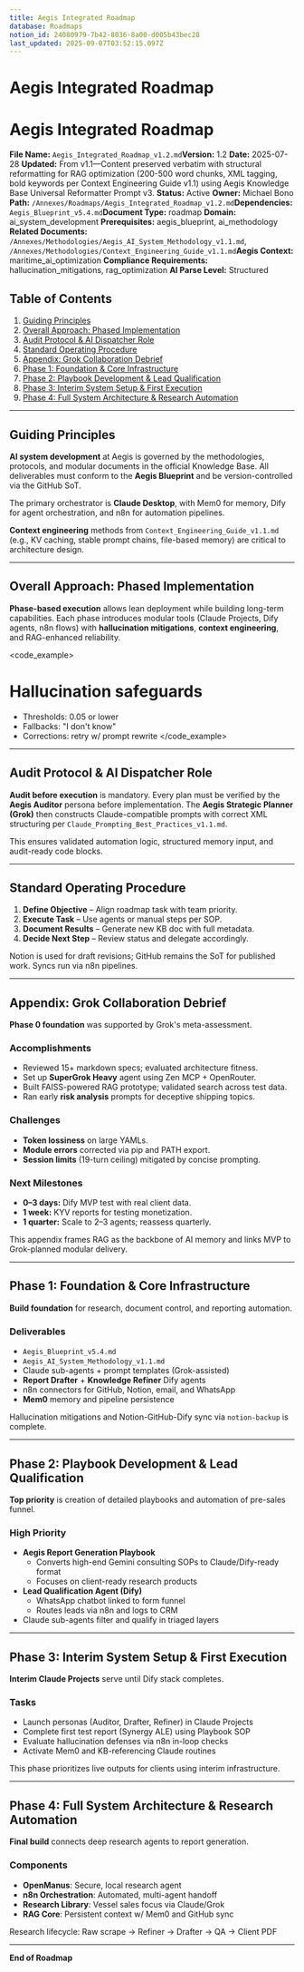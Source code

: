 ```yaml
---
title: Aegis Integrated Roadmap
database: Roadmaps
notion_id: 24080979-7b42-8036-8a00-d005b43bec28
last_updated: 2025-09-07T03:52:15.097Z
---
```


# Aegis Integrated Roadmap


# Aegis Integrated Roadmap


**File Name:** `Aegis_Integrated_Roadmap_v1.2.md`**Version:** 1.2
**Date:** 2025-07-28
**Updated:** From v1.1—Content preserved verbatim with structural reformatting for RAG optimization (200-500 word chunks, XML tagging, bold keywords per Context Engineering Guide v1.1) using Aegis Knowledge Base Universal Reformatter Prompt v3.
**Status:** Active
**Owner:** Michael Bono
**Path:** `/Annexes/Roadmaps/Aegis_Integrated_Roadmap_v1.2.md`**Dependencies:** `Aegis_Blueprint_v5.4.md`**Document Type:** roadmap
**Domain:** ai\_system\_development
**Prerequisites:** aegis\_blueprint, ai\_methodology
**Related Documents:** `/Annexes/Methodologies/Aegis_AI_System_Methodology_v1.1.md`, `/Annexes/Methodologies/Context_Engineering_Guide_v1.1.md`**Aegis Context:** maritime\_ai\_optimization
**Compliance Requirements:** hallucination\_mitigations, rag\_optimization
**AI Parse Level:** Structured


## Table of Contents

1. [Guiding Principles](https://www.notion.so/238809797b4280679808c1a4da8fcd2c?v=238809797b4280ecba64000cf23acdfa&p=240809797b4280368a00d005b43bec28&pm=s#guiding-principles)
2. [Overall Approach: Phased Implementation](https://www.notion.so/238809797b4280679808c1a4da8fcd2c?v=238809797b4280ecba64000cf23acdfa&p=240809797b4280368a00d005b43bec28&pm=s#overall-approach-phased-implementation)
3. [Audit Protocol & AI Dispatcher Role](https://www.notion.so/238809797b4280679808c1a4da8fcd2c?v=238809797b4280ecba64000cf23acdfa&p=240809797b4280368a00d005b43bec28&pm=s#audit-protocol--ai-dispatcher-role)
4. [Standard Operating Procedure](https://www.notion.so/238809797b4280679808c1a4da8fcd2c?v=238809797b4280ecba64000cf23acdfa&p=240809797b4280368a00d005b43bec28&pm=s#standard-operating-procedure)
5. [Appendix: Grok Collaboration Debrief](https://www.notion.so/238809797b4280679808c1a4da8fcd2c?v=238809797b4280ecba64000cf23acdfa&p=240809797b4280368a00d005b43bec28&pm=s#appendix-grok-collaboration-debrief)
6. [Phase 1: Foundation & Core Infrastructure](https://www.notion.so/238809797b4280679808c1a4da8fcd2c?v=238809797b4280ecba64000cf23acdfa&p=240809797b4280368a00d005b43bec28&pm=s#phase-1-foundation--core-infrastructure)
7. [Phase 2: Playbook Development & Lead Qualification](https://www.notion.so/238809797b4280679808c1a4da8fcd2c?v=238809797b4280ecba64000cf23acdfa&p=240809797b4280368a00d005b43bec28&pm=s#phase-2-playbook-development--lead-qualification)
8. [Phase 3: Interim System Setup & First Execution](https://www.notion.so/238809797b4280679808c1a4da8fcd2c?v=238809797b4280ecba64000cf23acdfa&p=240809797b4280368a00d005b43bec28&pm=s#phase-3-interim-system-setup--first-execution)
9. [Phase 4: Full System Architecture & Research Automation](https://www.notion.so/238809797b4280679808c1a4da8fcd2c?v=238809797b4280ecba64000cf23acdfa&p=240809797b4280368a00d005b43bec28&pm=s#phase-4-full-system-architecture--research-automation)

---


## Guiding Principles


**AI system development** at Aegis is governed by the methodologies, protocols, and modular documents in the official Knowledge Base. All deliverables must conform to the **Aegis Blueprint** and be version-controlled via the GitHub SoT.


<important>


The primary orchestrator is **Claude Desktop**, with Mem0 for memory, Dify for agent orchestration, and n8n for automation pipelines.


</important>


**Context engineering** methods from `Context_Engineering_Guide_v1.1.md` (e.g., KV caching, stable prompt chains, file-based memory) are critical to architecture design.


---


## Overall Approach: Phased Implementation


**Phase-based execution** allows lean deployment while building long-term capabilities. Each phase introduces modular tools (Claude Projects, Dify agents, n8n flows) with **hallucination mitigations**, **context engineering**, and RAG-enhanced reliability.


\<code\_example>


# Hallucination safeguards

- Thresholds: 0.05 or lower
- Fallbacks: "I don't know"
- Corrections: retry w/ prompt rewrite
\</code\_example>

---


## Audit Protocol & AI Dispatcher Role


**Audit before execution** is mandatory. Every plan must be verified by the **Aegis Auditor** persona before implementation. The **Aegis Strategic Planner (Grok)** then constructs Claude-compatible prompts with correct XML structuring per `Claude_Prompting_Best_Practices_v1.1.md`.


<thinking>


This ensures validated automation logic, structured memory input, and audit-ready code blocks.


</thinking>


---


## Standard Operating Procedure

1. **Define Objective** – Align roadmap task with team priority.
2. **Execute Task** – Use agents or manual steps per SOP.
3. **Document Results** – Generate new KB doc with full metadata.
4. **Decide Next Step** – Review status and delegate accordingly.

<important>


Notion is used for draft revisions; GitHub remains the SoT for published work. Syncs run via n8n pipelines.


</important>


---


## Appendix: Grok Collaboration Debrief


**Phase 0 foundation** was supported by Grok's meta-assessment.


### Accomplishments

- Reviewed 15+ markdown specs; evaluated architecture fitness.
- Set up **SuperGrok Heavy** agent using Zen MCP + OpenRouter.
- Built FAISS-powered RAG prototype; validated search across test data.
- Ran early **risk analysis** prompts for deceptive shipping topics.

### Challenges

- **Token lossiness** on large YAMLs.
- **Module errors** corrected via pip and PATH export.
- **Session limits** (19-turn ceiling) mitigated by concise prompting.

### Next Milestones

- **0–3 days:** Dify MVP test with real client data.
- **1 week:** KYV reports for testing monetization.
- **1 quarter:** Scale to 2–3 agents; reassess quarterly.

<example>


This appendix frames RAG as the backbone of AI memory and links MVP to Grok-planned modular delivery.


</example>


---


## Phase 1: Foundation & Core Infrastructure


**Build foundation** for research, document control, and reporting automation.


### Deliverables

- `Aegis_Blueprint_v5.4.md`
- `Aegis_AI_System_Methodology_v1.1.md`
- Claude sub-agents + prompt templates (Grok-assisted)
- **Report Drafter** + **Knowledge Refiner** Dify agents
- n8n connectors for GitHub, Notion, email, and WhatsApp
- **Mem0** memory and pipeline persistence

<important>


Hallucination mitigations and Notion-GitHub-Dify sync via `notion-backup` is complete.


</important>


---


## Phase 2: Playbook Development & Lead Qualification


**Top priority** is creation of detailed playbooks and automation of pre-sales funnel.


### High Priority

- **Aegis Report Generation Playbook**
    - Converts high-end Gemini consulting SOPs to Claude/Dify-ready format
    - Focuses on client-ready research products
- **Lead Qualification Agent (Dify)**
    - WhatsApp chatbot linked to form funnel
    - Routes leads via n8n and logs to CRM
- Claude sub-agents filter and qualify in triaged layers

---


## Phase 3: Interim System Setup & First Execution


**Interim Claude Projects** serve until Dify stack completes.


### Tasks

- Launch personas (Auditor, Drafter, Refiner) in Claude Projects
- Complete first test report (Synergy ALE) using Playbook SOP
- Evaluate hallucination defenses via n8n in-loop checks
- Activate Mem0 and KB-referencing Claude routines

<context>


This phase prioritizes live outputs for clients using interim infrastructure.


</context>


---


## Phase 4: Full System Architecture & Research Automation


**Final build** connects deep research agents to report generation.


### Components

- **OpenManus**: Secure, local research agent
- **n8n Orchestration**: Automated, multi-agent handoff
- **Research Library**: Vessel sales focus via Claude/Grok
- **RAG Core**: Persistent context w/ Mem0 and GitHub sync

<thinking>


Research lifecycle: Raw scrape → Refiner → Drafter → QA → Client PDF


</thinking>


---


**End of Roadmap**

